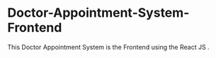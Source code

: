 # Doctor-Appointment-System-Frontend
This Doctor Appointment System is the Frontend using the React JS .
